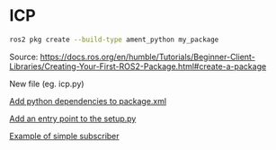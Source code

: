 

# ICP

```sh
ros2 pkg create --build-type ament_python my_package
```
Source: https://docs.ros.org/en/humble/Tutorials/Beginner-Client-Libraries/Creating-Your-First-ROS2-Package.html#create-a-package

New file (eg. icp.py) 

[Add python dependencies to package.xml](https://docs.ros.org/en/humble/Tutorials/Beginner-Client-Libraries/Writing-A-Simple-Py-Publisher-And-Subscriber.html#add-dependencies)

[Add an entry point to the setup.py](https://docs.ros.org/en/humble/Tutorials/Beginner-Client-Libraries/Writing-A-Simple-Py-Publisher-And-Subscriber.html#add-an-entry-point)

[Example of simple subscriber](https://docs.ros.org/en/humble/Tutorials/Beginner-Client-Libraries/Writing-A-Simple-Py-Publisher-And-Subscriber.html#write-the-subscriber-node)

